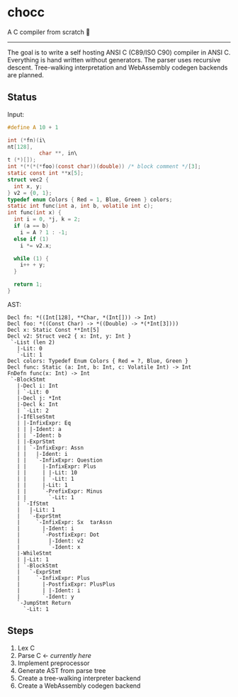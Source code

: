 # chocc

A C compiler from scratch 🍫

---

The goal is to write a self hosting ANSI C (C89/ISO C90) compiler in ANSI C.
Everything is hand written without generators.
The parser uses recursive descent.
Tree-walking interpretation and WebAssembly codegen backends are planned.

## Status

Input:

```c
#define A 10 + 1

int (*fn)(i\
nt[128],
          char **, in\
t (*)[]);
int *(*(*(*foo)(const char))(double)) /* block comment */[3];
static const int **x[5];
struct vec2 {
  int x, y;
} v2 = {0, 1};
typedef enum Colors { Red = 1, Blue, Green } colors;
static int func(int a, int b, volatile int c);
int func(int x) {
  int i = 0, *j, k = 2;
  if (a == b)
    i = A ? 1 : -1;
  else if (1)
    i *= v2.x;

  while (1) {
    i++ + y;
  }

  return 1;
}
```

AST:

```
Decl fn: *((Int[128], **Char, *(Int[])) -> Int)
Decl foo: *((Const Char) -> *((Double) -> *(*Int[3])))
Decl x: Static Const **Int[5]
Decl v2: Struct vec2 { x: Int, y: Int }
 `-List (len 2)
   |-Lit: 0
   `-Lit: 1
Decl colors: Typedef Enum Colors { Red = ?, Blue, Green }
Decl func: Static (a: Int, b: Int, c: Volatile Int) -> Int
FnDefn func(x: Int) -> Int
 `-BlockStmt
   |-Decl i: Int
   | `-Lit: 0
   |-Decl j: *Int
   |-Decl k: Int
   | `-Lit: 2
   |-IfElseStmt
   | |-InfixExpr: Eq
   | | |-Ident: a
   | | `-Ident: b
   | |-ExprStmt
   | | `-InfixExpr: Assn
   | |   |-Ident: i
   | |   `-InfixExpr: Question
   | |     |-InfixExpr: Plus
   | |     | |-Lit: 10
   | |     | `-Lit: 1
   | |     |-Lit: 1
   | |     `-PrefixExpr: Minus
   | |       `-Lit: 1
   | `-IfStmt
   |   |-Lit: 1
   |   `-ExprStmt
   |     `-InfixExpr: Sx  tarAssn
   |       |-Ident: i
   |       `-PostfixExpr: Dot
   |         |-Ident: v2
   |         `-Ident: x
   |-WhileStmt
   | |-Lit: 1
   | `-BlockStmt
   |   `-ExprStmt
   |     `-InfixExpr: Plus
   |       |-PostfixExpr: PlusPlus
   |       | |-Ident: i
   |       `-Ident: y
   `-JumpStmt Return
     `-Lit: 1
```

## Steps

1. Lex C
2. Parse C ← _currently here_
3. Implement preprocessor
4. Generate AST from parse tree
5. Create a tree-walking interpreter backend
6. Create a WebAssembly codegen backend
